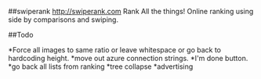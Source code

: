 ##swiperank
http://swiperank.com
Rank All the things!
Online ranking using side by comparisons and swiping.

##Todo

*Force all images to same ratio or leave whitespace or go back to hardcoding height. 
*move out azure connection strings.
*I'm done button.
*go back all lists from ranking
*tree collapse 
*advertising

